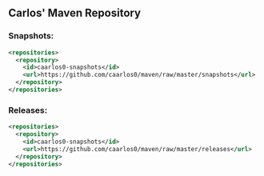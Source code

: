 Carlos' Maven Repository
-----------------

### Snapshots:

```xml
<repositories>
  <repository>
    <id>caarlos0-snapshots</id>
    <url>https://github.com/caarlos0/maven/raw/master/snapshots</url>
  </repository>
</repositories>
```

### Releases:

```xml
<repositories>
  <repository>
    <id>caarlos0-snapshots</id>
    <url>https://github.com/caarlos0/maven/raw/master/releases</url>
  </repository>
</repositories>
```


